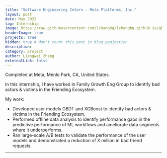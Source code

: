 ```yaml
---
title: "Software Engineering Intern - Meta Platforms, Inc."
layout: post
date: May 2022
tag: Internship
image: https://raw.githubusercontent.com/lzhangbq/lzhangbq.github.io/gh-pages/_posts/meta_pic.jpg
headerImage: true
projects: true
hidden: true # don't count this post in blog pagination
description:
category: project
author: Liangwei Zhang
externalLink: false
---
```


Completed at Meta, Menlo Park, CA, United States. 

In this internship, I have worked in Family Growth Eng Group to identify bad actors & victims in the Friending Ecosystem.

My work:
- Developed user models GBDT and XGBoost to identify bad actors & victims in the Friending Ecosystem.
- Performed offline data analysis to identify performance gaps in the predictive performance of ML workflows and ameliorate data segments where it underperforms.
- Ran large-scale A/B tests to validate the performance of the user models and demonstrated a reduction of X million in bad friend requests.

---
